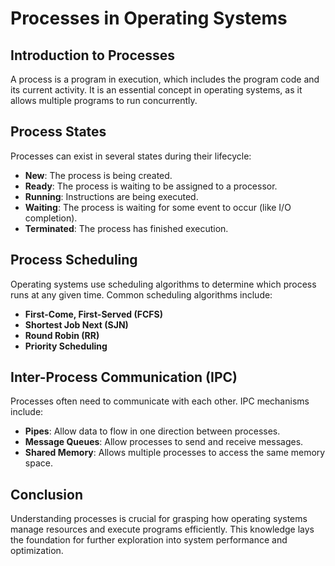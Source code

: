 # Processes in Operating Systems

## Introduction to Processes
A process is a program in execution, which includes the program code and its current activity. It is an essential concept in operating systems, as it allows multiple programs to run concurrently.

## Process States
Processes can exist in several states during their lifecycle:
- **New**: The process is being created.
- **Ready**: The process is waiting to be assigned to a processor.
- **Running**: Instructions are being executed.
- **Waiting**: The process is waiting for some event to occur (like I/O completion).
- **Terminated**: The process has finished execution.

## Process Scheduling
Operating systems use scheduling algorithms to determine which process runs at any given time. Common scheduling algorithms include:
- **First-Come, First-Served (FCFS)**
- **Shortest Job Next (SJN)**
- **Round Robin (RR)**
- **Priority Scheduling**

## Inter-Process Communication (IPC)
Processes often need to communicate with each other. IPC mechanisms include:
- **Pipes**: Allow data to flow in one direction between processes.
- **Message Queues**: Allow processes to send and receive messages.
- **Shared Memory**: Allows multiple processes to access the same memory space.

## Conclusion
Understanding processes is crucial for grasping how operating systems manage resources and execute programs efficiently. This knowledge lays the foundation for further exploration into system performance and optimization.
